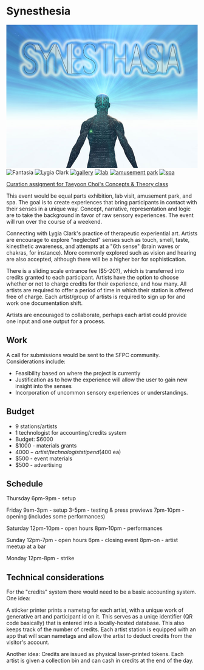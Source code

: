 # Synesthesia

![Synesthesia](img/synesthasia.jpg)
![Fantasia](http://www.londontheatrebookings.com/user_content/images/shows/490-fantasia_/poster.jpg)
![Lygia Clark](http://www.ilpost.it/wp-content/uploads/2014/05/Lygia-Clark_16.jpg)
[![gallery](https://c1.staticflickr.com/7/6096/6236745783_af6659a77f_n.jpg)](https://www.flickr.com/photos/happyfamousartists/6236745783/)
[![lab](https://c1.staticflickr.com/1/55/149332018_6a599b8b2a_m.jpg)](https://www.flickr.com/photos/jurvetson/149332018/)
[![amusement park](https://c1.staticflickr.com/3/2541/3777962464_4c0a190fd7_m.jpg)](https://www.flickr.com/photos/arpik/3777962464/)
[![spa](https://c1.staticflickr.com/9/8406/8633256793_fb6b1e8dc4_n.jpg)](https://www.flickr.com/photos/merlin-phuket/8633256793/)



[Curation assigment for Taeyoon Choi's Concepts & Theory class](https://github.com/tchoi8/ConceptsClass/blob/master/Exhibition.md
)

This event would be equal parts exhibition, lab visit, amusement park, and spa. The goal is to create experiences that bring participants in contact with their senses in a unique way. Concept, narrative, representation and logic are to take the background in favor of raw sensory experiences. The event will run over the course of a weekend.

Connecting with Lygia Clark's practice of therapeutic experiential art. Artists are encourage to explore "neglected" senses such as touch, smell, taste, kinesthetic awareness, and attempts at a "6th sense" (brain waves or chakras, for instance). More commonly explored such as vision and hearing are also accepted, although there will be a higher bar for sophistication.

There is a sliding scale entrance fee ($5-20?), which is transferred into credits granted to each participant. Artists have the option to choose whether or not to charge credits for their experience, and how many. All artists are required to offer a period of time in which their station is offered free of charge. Each artist/group of artists is required to sign up for and work one documentation shift. 

Artists are encouraged to collaborate, perhaps each artist could provide one input and one output for a process.

## Work

A call for submissions would be sent to the SFPC community. Considerations include:

 * Feasibility based on where the project is currently
 * Justification as to how the experience will allow the user to gain new insight into the senses
 * Incorporation of uncommon sensory experiences or understandings.

## Budget
 * 9 stations/artists
 * 1 technologist for accounting/credits system
 * Budget: $6000
  * $1000 - materials grants
  * $4000 - artist/technologist stipend ($400 ea)
  * $500 - event materials
  * $500 - advertising

## Schedule

Thursday
6pm-9pm - setup 

Friday
9am-3pm - setup
3-5pm - testing & press previews
7pm-10pm - opening (includes some performances)

Saturday
12pm-10pm - open hours
8pm-10pm - performances

Sunday
12pm-7pm - open hours
6pm - closing event
8pm-on - artist meetup at a bar

Monday
12pm-8pm - strike

## Technical considerations

For the "credits" system there would need to be a basic accounting system. One idea:

A sticker printer prints a nametag for each artist, with a unique work of generative art and participant id on it. This serves as a uniqe identifier (QR code basically) that is entered into a locally-hosted database. This also keeps track of the number of credits.
Each artist station is equipped with an app that will scan nametags and allow the artist to deduct credits from the visitor's account.

Another idea:
Credits are issued as physical laser-printed tokens. Each artist is given a collection bin and can cash in credits at the end of the day.